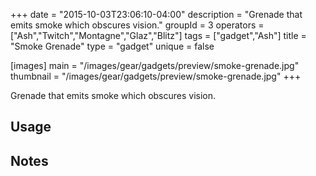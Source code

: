 +++
date = "2015-10-03T23:06:10-04:00"
description = "Grenade that emits smoke which obscures vision."
groupId = 3
operators = ["Ash","Twitch","Montagne","Glaz","Blitz"]
tags = ["gadget","Ash"]
title = "Smoke Grenade"
type = "gadget"
unique = false

[images]
  main = "/images/gear/gadgets/preview/smoke-grenade.jpg"
  thumbnail = "/images/gear/gadgets/preview/smoke-grenade.jpg"
+++

Grenade that emits smoke which obscures vision.

## Usage

## Notes
